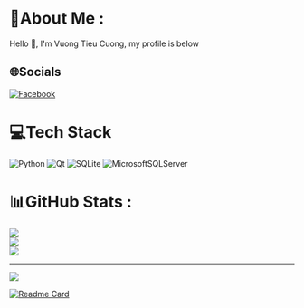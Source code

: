 # 💫About Me :
Hello 👋, I'm Vuong Tieu Cuong, my profile is below

## 🌐Socials
[![Facebook](https://img.shields.io/badge/Facebook-%231877F2.svg?logo=Facebook&logoColor=white)](https://facebook.com/https://www.facebook.com/cuong.vuong.773776) 

# 💻Tech Stack
![Python](https://img.shields.io/badge/python-3670A0?style=for-the-badge&logo=python&logoColor=ffdd54) ![Qt](https://img.shields.io/badge/Qt-%23217346.svg?style=for-the-badge&logo=Qt&logoColor=white) ![SQLite](https://img.shields.io/badge/sqlite-%2307405e.svg?style=for-the-badge&logo=sqlite&logoColor=white) ![MicrosoftSQLServer](https://img.shields.io/badge/Microsoft%20SQL%20Sever-CC2927?style=for-the-badge&logo=microsoft%20sql%20server&logoColor=white)
# 📊GitHub Stats :
![](https://github-readme-stats.vercel.app/api?username=VuongTCuong&theme=dracula&hide_border=false&include_all_commits=false&count_private=false)<br/>
![](https://github-readme-streak-stats.herokuapp.com/?user=VuongTCuong&theme=dracula&hide_border=false)<br/>
![](https://github-readme-stats.vercel.app/api/top-langs/?username=VuongTCuong&theme=dracula&hide_border=false&include_all_commits=false&count_private=false&layout=compact)

---
[![](https://visitcount.itsvg.in/api?id=VuongTCuong&icon=0&color=0)](https://visitcount.itsvg.in)

[![Readme Card](https://github-readme-stats.vercel.app/api/pin/?username=VuongTCuong&repo=Python-for-newbie)](https://github.com/VuongTCuong/Python-for-newbie)
